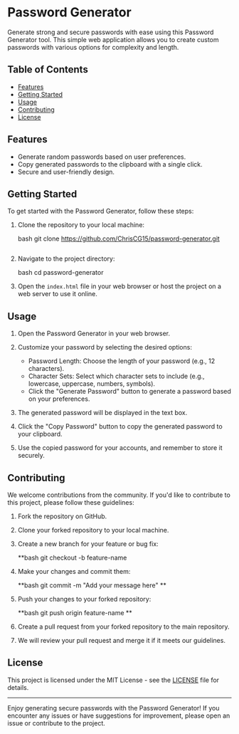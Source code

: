 # Password Generator

Generate strong and secure passwords with ease using this Password Generator tool. This simple web application allows you to create custom passwords with various options for complexity and length.

## Table of Contents

- [Features](#features)
- [Getting Started](#getting-started)
- [Usage](#usage)
- [Contributing](#contributing)
- [License](#license)

## Features

- Generate random passwords based on user preferences.
- Copy generated passwords to the clipboard with a single click.
- Secure and user-friendly design.

## Getting Started

To get started with the Password Generator, follow these steps:

1. Clone the repository to your local machine:

   bash
   git clone https://github.com/ChrisCG15/password-generator.git

   ```

   ```

2. Navigate to the project directory:

   bash
   cd password-generator

3. Open the `index.html` file in your web browser or host the project on a web server to use it online.

## Usage

1. Open the Password Generator in your web browser.

2. Customize your password by selecting the desired options:

   - Password Length: Choose the length of your password (e.g., 12 characters).
   - Character Sets: Select which character sets to include (e.g., lowercase, uppercase, numbers, symbols).
   - Click the "Generate Password" button to generate a password based on your preferences.

3. The generated password will be displayed in the text box.

4. Click the "Copy Password" button to copy the generated password to your clipboard.

5. Use the copied password for your accounts, and remember to store it securely.

## Contributing

We welcome contributions from the community. If you'd like to contribute to this project, please follow these guidelines:

1. Fork the repository on GitHub.

2. Clone your forked repository to your local machine.

3. Create a new branch for your feature or bug fix:

   \*\*bash
   git checkout -b feature-name

4. Make your changes and commit them:

   **bash
   git commit -m "Add your message here"
   **

5. Push your changes to your forked repository:

   **bash
   git push origin feature-name
   **

6. Create a pull request from your forked repository to the main repository.

7. We will review your pull request and merge it if it meets our guidelines.

## License

This project is licensed under the MIT License - see the [LICENSE](LICENSE) file for details.

---

Enjoy generating secure passwords with the Password Generator! If you encounter any issues or have suggestions for improvement, please open an issue or contribute to the project.
